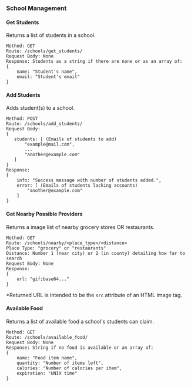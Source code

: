 ### School Management

#### Get Students
Returns a list of students in a school.
```
Method: GET
Route: /schools/get_students/
Request Body: None
Response: Students as a string if there are none or as an array of:
{
    name: "Student's name",
    email: "Student's email"
}
```

#### Add Students
Adds student(s) to a school.
```
Method: POST
Route: /schools/add_students/
Request Body: 
{
   students: [ (Emails of students to add)
       "example@mail.com",
       ...
       "another@example.com"
   ]
}
Response:
{
    info: "Success message with number of students added.",
    error: [ (Emails of students lacking accounts)
        "another@example.com"
    ]
}
```

#### Get Nearby Possible Providers
Returns a image list of nearby grocery stores OR restaurants.
```
Method: GET
Route: /schools/nearby/<place_type>/<distance>
Place Type: "grocery" or "restaurants"
Distance: Number 1 (near city) or 2 (in county) detailing how far to search
Request Body: None
Response:
{
    url: "gif;base64..."
}
```
*Returned URL is intended to be the `src` attribute of an HTML image tag.

#### Available Food
Returns a list of available food a school's students can claim.
```
Method: GET
Route: /schools/available_food/
Request Body: None
Response: String if no food is available or an array of:
{
    name: "Food item name",
    quantity: "Number of items left",
    calories: "Number of calories per item",
    expiration: "UNIX time"
}
```